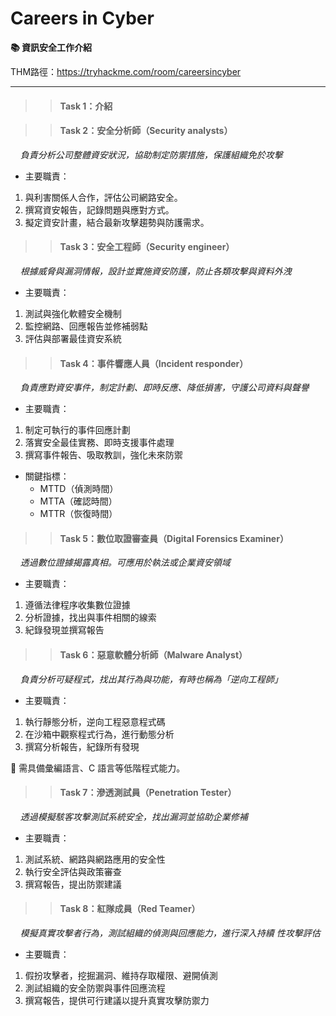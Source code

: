 # Careers in Cyber
**📚 資訊安全工作介紹**

THM路徑：https://tryhackme.com/room/careersincyber

---

>> #### Task 1：介紹

>> #### Task 2：安全分析師（Security analysts）

&nbsp;&nbsp;&nbsp;&nbsp;_負責分析公司整體資安狀況，協助制定防禦措施，保護組織免於攻擊_ <br>

- 主要職責：
1. 與利害關係人合作，評估公司網路安全。
2. 撰寫資安報告，記錄問題與應對方式。
3. 擬定資安計畫，結合最新攻擊趨勢與防護需求。

>> #### Task 3：安全工程師（Security engineer）

&nbsp;&nbsp;&nbsp;&nbsp;_根據威脅與漏洞情報，設計並實施資安防護，防止各類攻擊與資料外洩_ <br>

- 主要職責：
1. 測試與強化軟體安全機制
2. 監控網路、回應報告並修補弱點
3. 評估與部署最佳資安系統


>> #### Task 4：事件響應人員（Incident responder）
&nbsp;&nbsp;&nbsp;&nbsp;_負責應對資安事件，制定計劃、即時反應、降低損害，守護公司資料與聲譽_ <br>

- 主要職責：
1. 制定可執行的事件回應計劃
2. 落實安全最佳實務、即時支援事件處理 
3. 撰寫事件報告、吸取教訓，強化未來防禦

- 關鍵指標：
  - MTTD（偵測時間）
  - MTTA（確認時間）
  - MTTR（恢復時間）

>> #### Task 5：數位取證審查員（Digital Forensics Examiner）
&nbsp;&nbsp;&nbsp;&nbsp;_透過數位證據揭露真相。可應用於執法或企業資安領域_ <br>

- 主要職責：
1. 遵循法律程序收集數位證據 
2. 分析證據，找出與事件相關的線索 
3. 紀錄發現並撰寫報告

>> #### Task 6：惡意軟體分析師（Malware Analyst）
&nbsp;&nbsp;&nbsp;&nbsp;_負責分析可疑程式，找出其行為與功能，有時也稱為「逆向工程師」_<br>

- 主要職責：
1. 執行靜態分析，逆向工程惡意程式碼
2. 在沙箱中觀察程式行為，進行動態分析
3. 撰寫分析報告，紀錄所有發現

📌 需具備彙編語言、C 語言等低階程式能力。

>> #### Task 7：滲透測試員（Penetration Tester）
&nbsp;&nbsp;&nbsp;&nbsp;_透過模擬駭客攻擊測試系統安全，找出漏洞並協助企業修補_<br>

- 主要職責：
1. 測試系統、網路與網路應用的安全性 
2. 執行安全評估與政策審查 
3. 撰寫報告，提出防禦建議

>> #### Task 8：紅隊成員（Red Teamer）
&nbsp;&nbsp;&nbsp;&nbsp;_模擬真實攻擊者行為，測試組織的偵測與回應能力，進行深入持續 性攻擊評估_<br>

- 主要職責：
1. 假扮攻擊者，挖掘漏洞、維持存取權限、避開偵測
2. 測試組織的安全防禦與事件回應流程
3. 撰寫報告，提供可行建議以提升真實攻擊防禦力